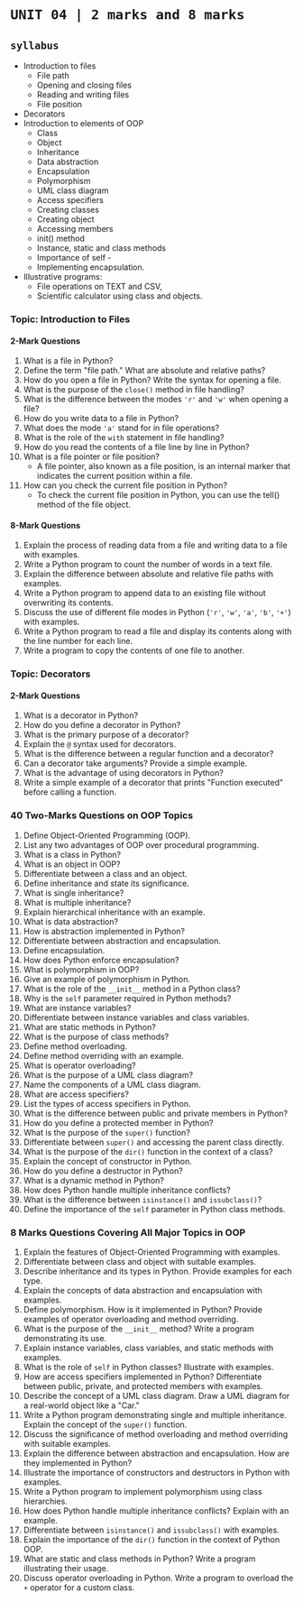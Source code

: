 # `UNIT 04 | 2 marks and 8 marks`

## `syllabus`

- Introduction to files
  - File path
  - Opening and closing files
  - Reading and writing files
  - File position
- Decorators
- Introduction to elements of OOP
  - Class
  - Object
  - Inheritance
  - Data abstraction
  - Encapsulation
  - Polymorphism
  - UML class diagram
  - Access specifiers
  - Creating classes
  - Creating object
  - Accessing members
  - init() method
  - Instance, static and class methods
  - Importance of self -
  - Implementing encapsulation.
- Illustrative programs:
  - File operations on TEXT and CSV,
  - Scientific calculator using class and objects.

### **Topic: Introduction to Files**  

#### **2-Mark Questions**  

1. What is a file in Python?  
1. Define the term "file path." What are absolute and relative paths?  
1. How do you open a file in Python? Write the syntax for opening a file.  
1. What is the purpose of the `close()` method in file handling?  
1. What is the difference between the modes `'r'` and `'w'` when opening a file?  
1. How do you write data to a file in Python?  
1. What does the mode `'a'` stand for in file operations?  
1. What is the role of the `with` statement in file handling?  
1. How do you read the contents of a file line by line in Python?  
1. What is a file pointer or file position?
    - A file pointer, also known as a file position, is an internal marker that indicates the current position within a file.
11. How can you check the current file position in Python?
    - To check the current file position in Python, you can use the tell() method of the file object.  

#### **8-Mark Questions**  

1. Explain the process of reading data from a file and writing data to a file with examples.  
1. Write a Python program to count the number of words in a text file.  
1. Explain the difference between absolute and relative file paths with examples.  
1. Write a Python program to append data to an existing file without overwriting its contents.  
1. Discuss the use of different file modes in Python (`'r'`, `'w'`, `'a'`, `'b'`, `'+'`) with examples.  
1. Write a Python program to read a file and display its contents along with the line number for each line.  
1. Write a program to copy the contents of one file to another.  

### **Topic: Decorators**  

#### **2-Mark Questions**  

1. What is a decorator in Python?  
1. How do you define a decorator in Python?  
1. What is the primary purpose of a decorator?  
1. Explain the `@` syntax used for decorators.  
1. What is the difference between a regular function and a decorator?  
1. Can a decorator take arguments? Provide a simple example.  
1. What is the advantage of using decorators in Python?  
1. Write a simple example of a decorator that prints "Function executed" before calling a function.  

### **40 Two-Marks Questions on OOP Topics**  

1. Define Object-Oriented Programming (OOP).  
2. List any two advantages of OOP over procedural programming.  
3. What is a class in Python?  
4. What is an object in OOP?  
5. Differentiate between a class and an object.  
6. Define inheritance and state its significance.  
7. What is single inheritance?  
8. What is multiple inheritance?  
9. Explain hierarchical inheritance with an example.  
10. What is data abstraction?  
11. How is abstraction implemented in Python?  
12. Differentiate between abstraction and encapsulation.  
13. Define encapsulation.  
14. How does Python enforce encapsulation?  
15. What is polymorphism in OOP?  
16. Give an example of polymorphism in Python.  
17. What is the role of the `__init__` method in a Python class?  
18. Why is the `self` parameter required in Python methods?  
19. What are instance variables?  
20. Differentiate between instance variables and class variables.  
21. What are static methods in Python?  
22. What is the purpose of class methods?  
23. Define method overloading.  
24. Define method overriding with an example.  
25. What is operator overloading?  
26. What is the purpose of a UML class diagram?  
27. Name the components of a UML class diagram.  
28. What are access specifiers?  
29. List the types of access specifiers in Python.  
30. What is the difference between public and private members in Python?  
31. How do you define a protected member in Python?  
32. What is the purpose of the `super()` function?  
33. Differentiate between `super()` and accessing the parent class directly.  
34. What is the purpose of the `dir()` function in the context of a class?  
35. Explain the concept of constructor in Python.  
36. How do you define a destructor in Python?  
37. What is a dynamic method in Python?  
38. How does Python handle multiple inheritance conflicts?  
39. What is the difference between `isinstance()` and `issubclass()`?  
40. Define the importance of the `self` parameter in Python class methods.  

### **8 Marks Questions Covering All Major Topics in OOP**  

1. Explain the features of Object-Oriented Programming with examples.  
2. Differentiate between class and object with suitable examples.  
3. Describe inheritance and its types in Python. Provide examples for each type.  
4. Explain the concepts of data abstraction and encapsulation with examples.  
5. Define polymorphism. How is it implemented in Python? Provide examples of operator overloading and method overriding.  
6. What is the purpose of the `__init__` method? Write a program demonstrating its use.  
7. Explain instance variables, class variables, and static methods with examples.  
8. What is the role of `self` in Python classes? Illustrate with examples.  
9. How are access specifiers implemented in Python? Differentiate between public, private, and protected members with examples.  
10. Describe the concept of a UML class diagram. Draw a UML diagram for a real-world object like a "Car."  
11. Write a Python program demonstrating single and multiple inheritance. Explain the concept of the `super()` function.  
12. Discuss the significance of method overloading and method overriding with suitable examples.  
13. Explain the difference between abstraction and encapsulation. How are they implemented in Python?  
14. Illustrate the importance of constructors and destructors in Python with examples.  
15. Write a Python program to implement polymorphism using class hierarchies.  
16. How does Python handle multiple inheritance conflicts? Explain with an example.  
17. Differentiate between `isinstance()` and `issubclass()` with examples.  
18. Explain the importance of the `dir()` function in the context of Python OOP.  
19. What are static and class methods in Python? Write a program illustrating their usage.  
20. Discuss operator overloading in Python. Write a program to overload the `+` operator for a custom class.  
